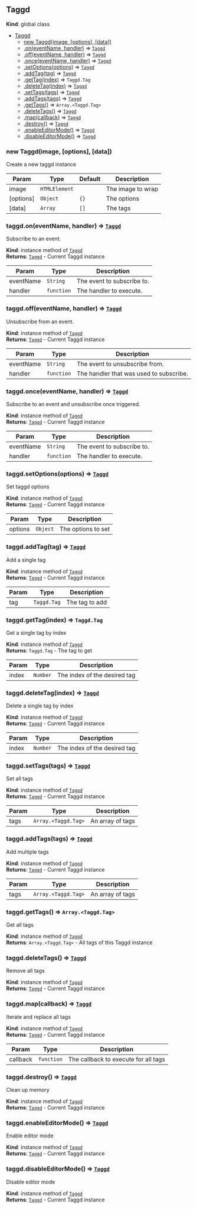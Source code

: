 <a name="Taggd"></a>

## Taggd
**Kind**: global class  

* [Taggd](#Taggd)
    * [new Taggd(image, [options], [data])](#new_Taggd_new)
    * [.on(eventName, handler)](#Taggd+on) ⇒ [<code>Taggd</code>](#Taggd)
    * [.off(eventName, handler)](#Taggd+off) ⇒ [<code>Taggd</code>](#Taggd)
    * [.once(eventName, handler)](#Taggd+once) ⇒ [<code>Taggd</code>](#Taggd)
    * [.setOptions(options)](#Taggd+setOptions) ⇒ [<code>Taggd</code>](#Taggd)
    * [.addTag(tag)](#Taggd+addTag) ⇒ [<code>Taggd</code>](#Taggd)
    * [.getTag(index)](#Taggd+getTag) ⇒ <code>Taggd.Tag</code>
    * [.deleteTag(index)](#Taggd+deleteTag) ⇒ [<code>Taggd</code>](#Taggd)
    * [.setTags(tags)](#Taggd+setTags) ⇒ [<code>Taggd</code>](#Taggd)
    * [.addTags(tags)](#Taggd+addTags) ⇒ [<code>Taggd</code>](#Taggd)
    * [.getTags()](#Taggd+getTags) ⇒ <code>Array.&lt;Taggd.Tag&gt;</code>
    * [.deleteTags()](#Taggd+deleteTags) ⇒ [<code>Taggd</code>](#Taggd)
    * [.map(callback)](#Taggd+map) ⇒ [<code>Taggd</code>](#Taggd)
    * [.destroy()](#Taggd+destroy) ⇒ [<code>Taggd</code>](#Taggd)
    * [.enableEditorMode()](#Taggd+enableEditorMode) ⇒ [<code>Taggd</code>](#Taggd)
    * [.disableEditorMode()](#Taggd+disableEditorMode) ⇒ [<code>Taggd</code>](#Taggd)

<a name="new_Taggd_new"></a>

### new Taggd(image, [options], [data])
Create a new taggd instance


| Param | Type | Default | Description |
| --- | --- | --- | --- |
| image | <code>HTMLElement</code> |  | The image to wrap |
| [options] | <code>Object</code> | <code>{}</code> | The options |
| [data] | <code>Array</code> | <code>[]</code> | The tags |

<a name="Taggd+on"></a>

### taggd.on(eventName, handler) ⇒ [<code>Taggd</code>](#Taggd)
Subscribe to an event.

**Kind**: instance method of [<code>Taggd</code>](#Taggd)  
**Returns**: [<code>Taggd</code>](#Taggd) - Current Taggd instance  

| Param | Type | Description |
| --- | --- | --- |
| eventName | <code>String</code> | The event to subscribe to. |
| handler | <code>function</code> | The handler to execute. |

<a name="Taggd+off"></a>

### taggd.off(eventName, handler) ⇒ [<code>Taggd</code>](#Taggd)
Unsubscribe from an event.

**Kind**: instance method of [<code>Taggd</code>](#Taggd)  
**Returns**: [<code>Taggd</code>](#Taggd) - Current Taggd instance  

| Param | Type | Description |
| --- | --- | --- |
| eventName | <code>String</code> | The event to unsubscribe from. |
| handler | <code>function</code> | The handler that was used to subscribe. |

<a name="Taggd+once"></a>

### taggd.once(eventName, handler) ⇒ [<code>Taggd</code>](#Taggd)
Subscribe to an event and unsubscribe once triggered.

**Kind**: instance method of [<code>Taggd</code>](#Taggd)  
**Returns**: [<code>Taggd</code>](#Taggd) - Current Taggd instance  

| Param | Type | Description |
| --- | --- | --- |
| eventName | <code>String</code> | The event to subscribe to. |
| handler | <code>function</code> | The handler to execute. |

<a name="Taggd+setOptions"></a>

### taggd.setOptions(options) ⇒ [<code>Taggd</code>](#Taggd)
Set taggd options

**Kind**: instance method of [<code>Taggd</code>](#Taggd)  
**Returns**: [<code>Taggd</code>](#Taggd) - Current Taggd instance  

| Param | Type | Description |
| --- | --- | --- |
| options | <code>Object</code> | The options to set |

<a name="Taggd+addTag"></a>

### taggd.addTag(tag) ⇒ [<code>Taggd</code>](#Taggd)
Add a single tag

**Kind**: instance method of [<code>Taggd</code>](#Taggd)  
**Returns**: [<code>Taggd</code>](#Taggd) - Current Taggd instance  

| Param | Type | Description |
| --- | --- | --- |
| tag | <code>Taggd.Tag</code> | The tag to add |

<a name="Taggd+getTag"></a>

### taggd.getTag(index) ⇒ <code>Taggd.Tag</code>
Get a single tag by index

**Kind**: instance method of [<code>Taggd</code>](#Taggd)  
**Returns**: <code>Taggd.Tag</code> - The tag to get  

| Param | Type | Description |
| --- | --- | --- |
| index | <code>Number</code> | The index of the desired tag |

<a name="Taggd+deleteTag"></a>

### taggd.deleteTag(index) ⇒ [<code>Taggd</code>](#Taggd)
Delete a single tag by index

**Kind**: instance method of [<code>Taggd</code>](#Taggd)  
**Returns**: [<code>Taggd</code>](#Taggd) - Current Taggd instance  

| Param | Type | Description |
| --- | --- | --- |
| index | <code>Number</code> | The index of the desired tag |

<a name="Taggd+setTags"></a>

### taggd.setTags(tags) ⇒ [<code>Taggd</code>](#Taggd)
Set all tags

**Kind**: instance method of [<code>Taggd</code>](#Taggd)  
**Returns**: [<code>Taggd</code>](#Taggd) - Current Taggd instance  

| Param | Type | Description |
| --- | --- | --- |
| tags | <code>Array.&lt;Taggd.Tag&gt;</code> | An array of tags |

<a name="Taggd+addTags"></a>

### taggd.addTags(tags) ⇒ [<code>Taggd</code>](#Taggd)
Add multiple tags

**Kind**: instance method of [<code>Taggd</code>](#Taggd)  
**Returns**: [<code>Taggd</code>](#Taggd) - Current Taggd instance  

| Param | Type | Description |
| --- | --- | --- |
| tags | <code>Array.&lt;Taggd.Tag&gt;</code> | An array of tags |

<a name="Taggd+getTags"></a>

### taggd.getTags() ⇒ <code>Array.&lt;Taggd.Tag&gt;</code>
Get all tags

**Kind**: instance method of [<code>Taggd</code>](#Taggd)  
**Returns**: <code>Array.&lt;Taggd.Tag&gt;</code> - All tags of this Taggd instance  
<a name="Taggd+deleteTags"></a>

### taggd.deleteTags() ⇒ [<code>Taggd</code>](#Taggd)
Remove all tags

**Kind**: instance method of [<code>Taggd</code>](#Taggd)  
**Returns**: [<code>Taggd</code>](#Taggd) - Current Taggd instance  
<a name="Taggd+map"></a>

### taggd.map(callback) ⇒ [<code>Taggd</code>](#Taggd)
Iterate and replace all tags

**Kind**: instance method of [<code>Taggd</code>](#Taggd)  
**Returns**: [<code>Taggd</code>](#Taggd) - Current Taggd instance  

| Param | Type | Description |
| --- | --- | --- |
| callback | <code>function</code> | The callback to execute for all tags |

<a name="Taggd+destroy"></a>

### taggd.destroy() ⇒ [<code>Taggd</code>](#Taggd)
Clean up memory

**Kind**: instance method of [<code>Taggd</code>](#Taggd)  
**Returns**: [<code>Taggd</code>](#Taggd) - Current Taggd instance  
<a name="Taggd+enableEditorMode"></a>

### taggd.enableEditorMode() ⇒ [<code>Taggd</code>](#Taggd)
Enable editor mode

**Kind**: instance method of [<code>Taggd</code>](#Taggd)  
**Returns**: [<code>Taggd</code>](#Taggd) - Current Taggd instance  
<a name="Taggd+disableEditorMode"></a>

### taggd.disableEditorMode() ⇒ [<code>Taggd</code>](#Taggd)
Disable editor mode

**Kind**: instance method of [<code>Taggd</code>](#Taggd)  
**Returns**: [<code>Taggd</code>](#Taggd) - Current Taggd instance  
